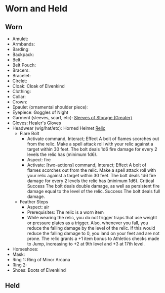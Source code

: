 # Worn and Held

## Worn

- Amulet: 
- Armbands: 
- Barding:
- Backpack: 
- Belt:
- Belt Pouch: 
- Bracers: 
- Bracelet: 
- Circlet: 
- Cloak: Cloak of Elvenkind
- Clothing: 
- Collar:
- Crown: 
- Epaulet (ornamental shoulder piece): 
- Eyepiece: Goggles of Night
- Garment (sleeves, scarf, etc): [Sleeves of Storage (Greater)](https://2e.aonprd.com/Equipment.aspx?ID=745)
- Gloves: Healer's Gloves
- Headwear (wig/hat/etc): Horned Helmet [Relic](https://pf2.d20pfsrd.com/rules/relics/)
   - Flare Bolt
      - Activate  command, Interact; Effect A bolt of flames scorches out from the relic. Make a spell attack roll with your relic against a target within 30 feet. The bolt deals 1d6 fire damage for every 2 levels the relic has (minimum 1d6).
      - Aspect: fire
      - Activate: [two-actions] command, Interact; Effect A bolt of flames scorches out from the relic. Make a spell attack roll with your relic against a target within 30 feet. The bolt deals 1d6 fire damage for every 2 levels the relic has (minimum 1d6). Critical Success The bolt deals double damage, as well as persistent fire damage equal to the level of the relic. Success The bolt deals full damage.
   - Feather Steps
      - Aspect: air
      - Prerequisites: The relic is a worn item
      - While wearing the relic, you do not trigger traps that use weight or pressure plates as a trigger. Also, whenever you fall, you reduce the falling damage by the level of the relic. If this would reduce the falling damage to 0, you land on your feet and are not prone. The relic grants a +1 item bonus to Athletics checks made to Jump, increasing to +2 at 9th level and +3 at 17th level.
- Horseshoes: 
- Mask:
- Ring 1: Ring of Minor Arcana
- Ring 2: 
- Shoes: Boots of Elvenkind

## Held

